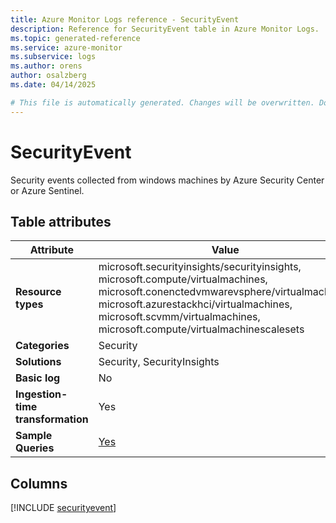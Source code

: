 ```yaml
---
title: Azure Monitor Logs reference - SecurityEvent
description: Reference for SecurityEvent table in Azure Monitor Logs.
ms.topic: generated-reference
ms.service: azure-monitor
ms.subservice: logs
ms.author: orens
author: osalzberg
ms.date: 04/14/2025

# This file is automatically generated. Changes will be overwritten. Do not change this file directly.
---
```


# SecurityEvent

Security events collected from windows machines by Azure Security Center or Azure Sentinel.


## Table attributes

|Attribute|Value|
|---|---|
|**Resource types**|microsoft.securityinsights/securityinsights,<br>microsoft.compute/virtualmachines,<br>microsoft.conenctedvmwarevsphere/virtualmachines,<br>microsoft.azurestackhci/virtualmachines,<br>microsoft.scvmm/virtualmachines,<br>microsoft.compute/virtualmachinescalesets|
|**Categories**|Security|
|**Solutions**| Security, SecurityInsights|
|**Basic log**|No|
|**Ingestion-time transformation**|Yes|
|**Sample Queries**|[Yes](/azure/azure-monitor/reference/queries/securityevent)|



## Columns
  
[!INCLUDE [securityevent](~/reusable-content/ce-skilling/azure/includes/azure-monitor/reference/tables/securityevent-include.md)]
